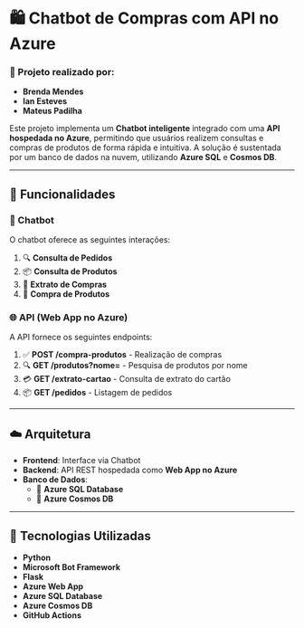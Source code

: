 # 🛍️ Chatbot de Compras com API no Azure

### 👥 Projeto realizado por: 
- **Brenda Mendes**
- **Ian Esteves**
- **Mateus Padilha**

Este projeto implementa um **Chatbot inteligente** integrado com uma **API hospedada no Azure**, permitindo que usuários realizem consultas e compras de produtos de forma rápida e intuitiva. A solução é sustentada por um banco de dados na nuvem, utilizando **Azure SQL** e **Cosmos DB**.

---

## 📌 Funcionalidades

### 🤖 Chatbot
O chatbot oferece as seguintes interações:
1. 🔍 **Consulta de Pedidos**  
2. 📦 **Consulta de Produtos**  
3. 📄 **Extrato de Compras**  
4. 🛒 **Compra de Produtos**

### 🌐 API (Web App no Azure)
A API fornece os seguintes endpoints:
1. ✅ **POST /compra-produtos** - Realização de compras  
2. 🔍 **GET /produtos?nome=** - Pesquisa de produtos por nome  
3. 💳 **GET /extrato-cartao** - Consulta de extrato do cartão  
4. 📦 **GET /pedidos** - Listagem de pedidos

---

## ☁️ Arquitetura

- **Frontend**: Interface via Chatbot
- **Backend**: API REST hospedada como **Web App no Azure**
- **Banco de Dados**: 
  - 📘 **Azure SQL Database** 
  - 🔭 **Azure Cosmos DB** 

---

## 🚀 Tecnologias Utilizadas

- **Python** 
- **Microsoft Bot Framework**
- **Flask**
- **Azure Web App**
- **Azure SQL Database**
- **Azure Cosmos DB**
- **GitHub Actions** 
